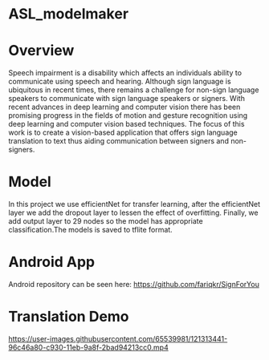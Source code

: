 # ASL_modelmaker

# Overview
Speech impairment is a disability which affects an individuals ability to communicate using speech and hearing. Although sign language is ubiquitous in recent times, there remains a challenge for non-sign language speakers to communicate with sign language speakers or signers. With recent advances in deep learning and computer vision there has been promising progress in the fields of motion and gesture recognition using deep learning and computer vision based techniques. The focus of this work is to create a vision-based application that offers sign language translation to text thus aiding communication between signers and non-signers.

# Model
In this project we use efficientNet for transfer learning, after the efficientNet layer we add the dropout layer to lessen the effect of overfitting. Finally, we add output layer to 29 nodes so the model has appropriate classification.The models is saved to tflite format.

# Android App
Android repository can be seen here: https://github.com/fariqkr/SignForYou

# Translation Demo
https://user-images.githubusercontent.com/65539981/121313441-96c46a80-c930-11eb-9a8f-2bad94213cc0.mp4

